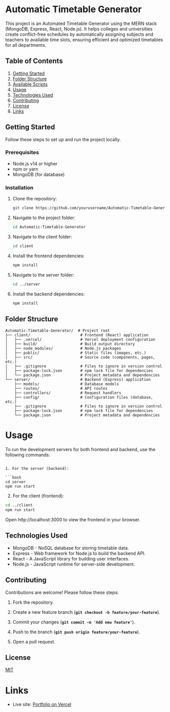 # Automatic Timetable Generator

This project is an Automated Timetable Generator using the MERN stack (MongoDB, Express, React, Node.js). It helps colleges and universities create conflict-free schedules by automatically assigning subjects and teachers to available time slots, ensuring efficient and optimized timetables for all departments.

## Table of Contents

1. [Getting Started](#getting-started)
2. [Folder Structure](#folder-structure)
3. [Available Scripts](#available-scripts)
4. [Usage](#usage)
5. [Technologies Used](#technologies-used)
6. [Contributing](#contributing)
7. [License](#license)
8. [Links](#links)

## Getting Started

Follow these steps to set up and run the project locally.

### Prerequisites

- Node.js v14 or higher
- npm or yarn
- MongoDB (for database)

### Installation

1. Clone the repository:

    ```bash
    git clone https://github.com/yourusername/Automatic-Timetable-Generator.git
    ```

2. Navigate to the project folder:

    ```bash
    cd Automatic-Timetable-Generator
    ```

3. Navigate to the client folder:

    ```bash
    cd client
    ```

4. Install the frontend dependencies:

    ```bash
    npm install
    ```

5. Navigate to the server folder:

    ```bash
    cd ../server
    ```

6. Install the backend dependencies:

    ```bash
    npm install
    ```

## Folder Structure

```plaintext
Automatic-Timetable-Generator/  # Project root
├── client/                      # Frontend (React) application
│   ├── .vercel/                 # Vercel deployment configuration
│   ├── build/                   # Build output directory
│   ├── node_modules/            # Node.js packages
│   ├── public/                  # Static files (images, etc.)
│   ├── src/                     # Source code (components, pages, etc.)
│   ├── .gitignore               # Files to ignore in version control
│   ├── package-lock.json        # npm lock file for dependencies
│   └── package.json             # Project metadata and dependencies
└── server/                      # Backend (Express) application
    ├── models/                  # Database models
    ├── routes/                  # API routes
    ├── controllers/             # Request handlers
    ├── config/                  # Configuration files (database, etc.)
    ├── .gitignore               # Files to ignore in version control
    ├── package-lock.json        # npm lock file for dependencies
    └── package.json             # Project metadata and dependencies
```
# Usage

To run the development servers for both frontend and backend, use the following commands:
```

1. For the server (backend):

```bash
cd server
npm run start
```

2. For the client (frontend):

```bash
cd ../client
npm run start
```
Open http://localhost:3000 to view the frontend in your browser.

## Technologies Used

- MongoDB - NoSQL database for storing timetable data.
- Express - Web framework for Node.js to build the backend API.
- React - A JavaScript library for building user interfaces.
- Node.js - JavaScript runtime for server-side development.

## Contributing

Contributions are welcome! Please follow these steps:

1. Fork the repository.

2. Create a new feature branch (**`git checkout -b feature/your-feature`**).

3. Commit your changes (**`git commit -m 'Add new feature'`**).

4. Push to the branch (**`git push origin feature/your-feature`**).

5. Open a pull request.

## License

[MIT](https://choosealicense.com/licenses/mit/)

# Links

- Live site: [Portfolio on Vercel](https://automatic-timetable-generator.vercel.app/) 
